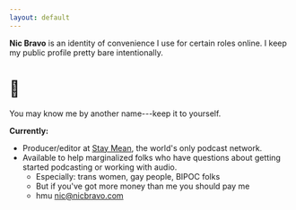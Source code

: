 ```yaml
---
layout: default
---
```



**Nic Bravo** is an identity of convenience I use for certain roles online. I keep my public profile pretty bare intentionally. 

# 🐶

You may know me by another name---keep it to yourself.

**Currently:**

* Producer/editor at [Stay Mean](https://staymean.co), the world's only podcast network.
* Available to help marginalized folks who have questions about getting started podcasting or working with audio.
	* Especially: trans women, gay people, BIPOC folks
	* But if you've got more money than me you should pay me
	* hmu [nic@nicbravo.com](mailto:nic@nicbravo.com)